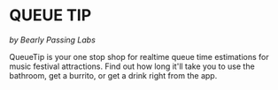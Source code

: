 # QUEUE TIP
*by Bearly Passing Labs*


QueueTip is your one stop shop for realtime queue time estimations for music festival attractions. Find out how long it'll take you to use the bathroom, get a burrito, or get a drink right from the app. 


